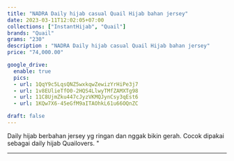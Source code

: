 ```yaml
---
title: "NADRA Daily hijab casual Quail Hijab bahan jersey"
date: 2023-03-11T12:02:05+07:00
collections: ["InstantHijab", "Quail"]
brands: "Quail"
grams: "230"
description : "NADRA Daily hijab casual Quail Hijab bahan jersey"
price: "74,000.00"

google_drive:
  enable: true
  pics:
  - url: 1QqY9c5LqsQNZ5wxkqwZewizYrHiPe3j7
  - url: 1v8EUlieTfO0-2HQS4LlwyTMfZAMXTg98
  - url: 11C8UjmZku447cJyzVKMQJynCsy3qEst6
  - url: 1KQw7X6-45eGfM9aITAOhkL61u66OQnZC

draft: false
---
```


Daily hijab berbahan jersey yg ringan dan nggak bikin gerah. Cocok dipakai sebagai daily hijab Quailovers. "

-----------    
 
